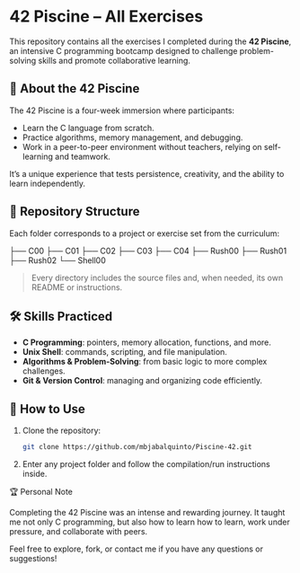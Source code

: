 # 42 Piscine – All Exercises

This repository contains all the exercises I completed during the **42 Piscine**, an intensive C programming bootcamp designed to challenge problem-solving skills and promote collaborative learning.

## 🧭 About the 42 Piscine
The 42 Piscine is a four-week immersion where participants:
- Learn the C language from scratch.
- Practice algorithms, memory management, and debugging.
- Work in a peer-to-peer environment without teachers, relying on self-learning and teamwork.

It’s a unique experience that tests persistence, creativity, and the ability to learn independently.

## 📂 Repository Structure
Each folder corresponds to a project or exercise set from the curriculum:

├── C00
├── C01
├── C02
├── C03
├── C04
├── Rush00
├── Rush01
├── Rush02
└── Shell00


> Every directory includes the source files and, when needed, its own README or instructions.

## 🛠️ Skills Practiced
- **C Programming**: pointers, memory allocation, functions, and more.
- **Unix Shell**: commands, scripting, and file manipulation.
- **Algorithms & Problem-Solving**: from basic logic to more complex challenges.
- **Git & Version Control**: managing and organizing code efficiently.

## 🚀 How to Use
1. Clone the repository:
   ```bash
   git clone https://github.com/mbjabalquinto/Piscine-42.git
2. Enter any project folder and follow the compilation/run instructions inside.

🏆 Personal Note

Completing the 42 Piscine was an intense and rewarding journey.
It taught me not only C programming, but also how to learn how to learn, work under pressure, and collaborate with peers.

Feel free to explore, fork, or contact me if you have any questions or suggestions!
